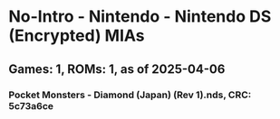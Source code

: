 # No-Intro - Nintendo - Nintendo DS (Encrypted) MIAs
## Games: 1, ROMs: 1, as of 2025-04-06

### Pocket Monsters - Diamond (Japan) (Rev 1).nds, CRC: 5c73a6ce
